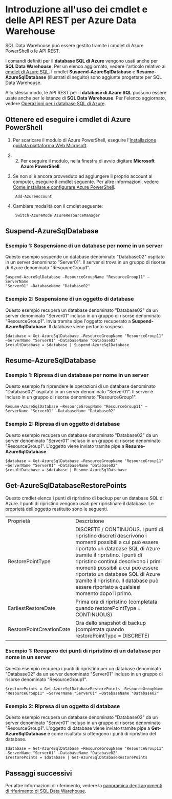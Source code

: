 <properties
   pageTitle="Introduzione all'uso dei cmdlet in SQL Data Warehouse"
   description="Sospendere e riavviare SQL Data Warehouse usando i cmdlet di PowerShell"
   services="sql-data-warehouse"
   documentationCenter="NA"
   authors="sidneyh"
   manager="jhubbard"
   editor=""/>

<tags
   ms.service="sql-data-warehouse"
   ms.devlang="NA"
   ms.topic="article"
   ms.tgt_pltfrm="NA"
   ms.workload="data-services"
   ms.date="06/29/2015"
   ms.author="sidneyh;barbkess"/>

# Introduzione all'uso dei cmdlet e delle API REST per Azure Data Warehouse

SQL Data Warehouse può essere gestito tramite i cmdlet di Azure PowerShell o le API REST.

I comandi definiti per il **database SQL di Azure** vengono usati anche per **SQL Data Warehouse**. Per un elenco aggiornato, vedere l'articolo relativo ai [cmdlet di Azure SQL](https://msdn.microsoft.com/library/azure/dn546726.aspx). I cmdlet **Suspend-AzureSqlDatabase** e **Resume-AzureSqlDatabase** (illustrati di seguito) sono aggiunte progettate per SQL Data Warehouse.

Allo stesso modo, le API REST per il **database di Azure SQL** possono essere usate anche per le istanze di **SQL Data Warehouse**. Per l'elenco aggiornato, vedere [Operazioni per i database SQL di Azure](https://msdn.microsoft.com/library/azure/dn505719.aspx).

## Ottenere ed eseguire i cmdlet di Azure PowerShell

1. Per scaricare il modulo di Azure PowerShell, eseguire l'[Installazione guidata piattaforma Web Microsoft](http://go.microsoft.com/fwlink/p/?linkid=320376&clcid=0x409). 
2. 2. Per eseguire il modulo, nella finestra di avvio digitare **Microsoft Azure PowerShell**.
3. Se non si è ancora provveduto ad aggiungere il proprio account al computer, eseguire il cmdlet seguente. Per altre informazioni, vedere [Come installare e configurare Azure PowerShell](powershell-install-configure/).

		Add-AzureAccount
3. Cambiare modalità con il cmdlet seguente:

		Switch-AzureMode AzureResourceManager

## Suspend-AzureSqlDatabase
### Esempio 1: Sospensione di un database per nome in un server

Questo esempio sospende un database denominato "Database02" ospitato in un server denominato "Server01". Il server si trova in un gruppo di risorse di Azure denominato "ResourceGroup1".

    Suspend-AzureSqlDatabase –ResourceGroupName "ResourceGroup11" –ServerName
    "Server01" –DatabaseName "Database02"

### Esempio 2: Sospensione di un oggetto di database

Questo esempio recupera un database denominato "Database02" da un server denominato "Server01" incluso in un gruppo di risorse denominato "ResourceGroup1". Invia tramite pipe l'oggetto recuperato a **Suspend-AzureSqlDatabase**. Il database viene pertanto sospeso.

	$database = Get-AzureSqlDatabase –ResourceGroupName "ResourceGroup11" –ServerName "Server01" –DatabaseName "Database02"
	$resultDatabase = $database | Suspend-AzureSqlDatabase

## Resume-AzureSqlDatabase

### Esempio 1: Ripresa di un database per nome in un server

Questo esempio fa riprendere le operazioni di un database denominato "Database02" ospitato in un server denominato "Server01". Il server è incluso in un gruppo di risorse denominato "ResourceGroup1".

	Resume-AzureSqlDatabase –ResourceGroupName "ResourceGroup11" –ServerName "Server01" –DatabaseName "Database02"

### Esempio 2: Ripresa di un oggetto di database

Questo esempio recupera un database denominato "Database02" da un server denominato "Server01" incluso in un gruppo di risorse denominato "ResourceGroup1". L'oggetto viene inviato tramite pipe a **Resume-AzureSqlDatabase**.

	$database = Get-AzureSqlDatabase –ResourceGroupName "ResourceGroup11" –ServerName "Server01" –DatabaseName "Database02"
	$resultDatabase = $database | Resume-AzureSqlDatabase

## Get-AzureSqlDatabaseRestorePoints

Questo cmdlet elenca i punti di ripristino di backup per un database SQL di Azure. I punti di ripristino vengono usati per ripristinare il database. Le proprietà dell'oggetto restituito sono le seguenti. <table> <tr> <td>Proprietà</td> <td>Descrizione</td> </tr> <tr> <td>RestorePointType</td> <td>DISCRETE / CONTINUOUS. I punti di ripristino discreti descrivono i momenti possibili a cui può essere riportato un database SQL di Azure tramite il ripristino. I punti di ripristino continui descrivono i primi momenti possibili a cui può essere riportato un database SQL di Azure tramite il ripristino. Il database può essere riportato a qualsiasi momento dopo il primo.</td> </tr> <tr> <td>EarliestRestoreDate</td> <td>Prima ora di ripristino (completata quando restorePointType = CONTINUOUS)</td> </tr> <tr> <td>RestorePointCreationDate </td> <td>Ora dello snapshot di backup (completata quando restorePointType = DISCRETE)</td> </tr> </table>
### Esempio 1: Recupero dei punti di ripristino di un database per nome in un server
Questo esempio recupera i punti di ripristino per un database denominato "Database02" da un server denominato "Server01" incluso in un gruppo di risorse denominato "ResourceGroup1".

	$restorePoints = Get-AzureSqlDatabaseRestorePoints –ResourceGroupName "ResourceGroup11" –ServerName "Server01" –DatabaseName "Database02"



### Esempio 2: Ripresa di un oggetto di database

Questo esempio recupera un database denominato "Database02" da un server denominato "Server01" incluso in un gruppo di risorse denominato "ResourceGroup1". L'oggetto di database viene inviato tramite pipe a **Get-AzureSqlDatabase** e come risultato si ottengono i punti di ripristino del database.

	$database = Get-AzureSqlDatabase –ResourceGroupName "ResourceGroup11" –ServerName "Server01" –DatabaseName "Database02"
	$restorePoints = $database | Get-AzureSqlDatabaseRestorePoints


## Passaggi successivi
Per altre informazioni di riferimento, vedere la [panoramica degli argomenti di riferimento di SQL Data Warehouse][].

<!--Image references-->

<!--Article references-->
[panoramica degli argomenti di riferimento di SQL Data Warehouse]: sql-data-warehouse-overview-reference.md

<!--MSDN references-->


<!--Other Web references-->
[gog]: http://google.com/
[yah]: http://search.yahoo.com/
[msn]: http://search.msn.com/

<!---HONumber=August15_HO6-->